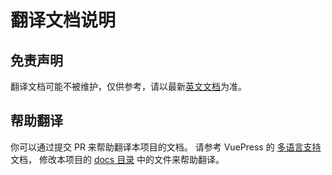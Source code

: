 # 翻译文档说明

## 免责声明
翻译文档可能不被维护，仅供参考，请以最新[英文文档](../README.md)为准。

## 帮助翻译
你可以通过提交 PR 来帮助翻译本项目的文档。
请参考 VuePress 的 [多语言支持](https://vuepress.vuejs.org/zh/guide/i18n.html) 文档，
修改本项目的 [docs 目录](https://github.com/jshmrtn/vue3-gettext/tree/master/docs) 中的文件来帮助翻译。
